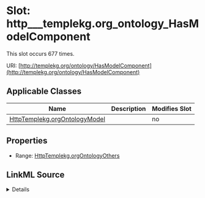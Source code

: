 

# Slot: http___templekg.org_ontology_HasModelComponent




This slot occurs 677 times.


URI: [http://templekg.org/ontology/HasModelComponent](http://templekg.org/ontology/HasModelComponent)



<!-- no inheritance hierarchy -->





## Applicable Classes

| Name | Description | Modifies Slot |
| --- | --- | --- |
| [HttpTemplekg.orgOntologyModel](../classes/HttpTemplekg.orgOntologyModel.md) |  |  no  |







## Properties

* Range: [HttpTemplekg.orgOntologyOthers](../classes/HttpTemplekg.orgOntologyOthers.md)







## LinkML Source

<details>

```yaml
name: http___templekg.org_ontology_HasModelComponent
from_schema: okns:climatepub4-kg
rank: 1000
slot_uri: http://templekg.org/ontology/HasModelComponent
alias: http___templekg.org_ontology_HasModelComponent
domain_of:
- http___templekg.org_ontology_Model
range: http___templekg.org_ontology_Others

```
</details>